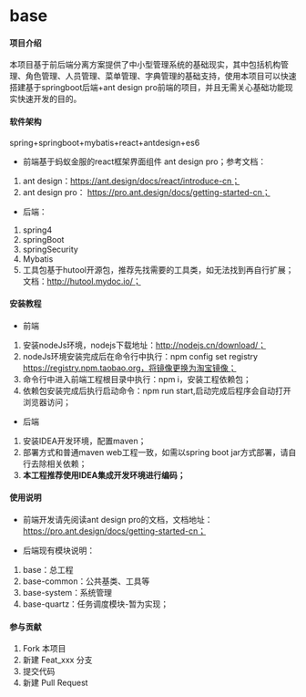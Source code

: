 # base

#### 项目介绍
本项目基于前后端分离方案提供了中小型管理系统的基础现实，其中包括机构管理、角色管理、人员管理、菜单管理、字典管理的基础支持，使用本项目可以快速搭建基于springboot后端+ant design pro前端的项目，并且无需关心基础功能现实快速开发的目的。

#### 软件架构
spring+springboot+mybatis+react+antdesign+es6

- 前端基于蚂蚁金服的react框架界面组件 ant design pro；参考文档：
1. ant design：https://ant.design/docs/react/introduce-cn；
2. ant design pro： https://pro.ant.design/docs/getting-started-cn；
- 后端：
1. spring4
2. springBoot
3. springSecurity
4. Mybatis
5. 工具包基于hutool开源包，推荐先找需要的工具类，如无法找到再自行扩展；文档：http://hutool.mydoc.io/；

#### 安装教程

- 前端
1. 安装nodeJs环境，nodejs下载地址：http://nodejs.cn/download/；
2. nodeJs环境安装完成后在命令行中执行：npm config set registry https://registry.npm.taobao.org，将镜像更换为淘宝镜像；
3. 命令行中进入前端工程根目录中执行：npm i，安装工程依赖包；
4. 依赖包安装完成后执行启动命令：npm run start,启动完成后程序会自动打开浏览器访问；

- 后端
1. 安装IDEA开发环境，配置maven；
2. 部署方式和普通maven web工程一致，如需以spring boot jar方式部署，请自行去除相关依赖；
3. **本工程推荐使用IDEA集成开发环境进行编码；**

#### 使用说明

- 前端开发请先阅读ant design pro的文档，文档地址：https://pro.ant.design/docs/getting-started-cn；

- 后端现有模块说明：
1. base：总工程
1. base-common：公共基类、工具等
1. base-system：系统管理
1. base-quartz：任务调度模块-暂为实现；


#### 参与贡献

1. Fork 本项目
2. 新建 Feat_xxx 分支
3. 提交代码
4. 新建 Pull Request

